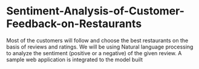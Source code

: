 # Sentiment-Analysis-of-Customer-Feedback-on-Restaurants
Most of the customers will follow and choose the best restaurants on the basis of reviews and ratings. We will be using Natural language processing to analyze the sentiment (positive or a negative) of the given review. A sample web application is integrated to the model built
